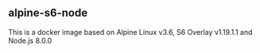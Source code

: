 ## alpine-s6-node
This is a docker image based on Alpine Linux v3.6, S6 Overlay v1.19.1.1 and Node.js 8.0.0
